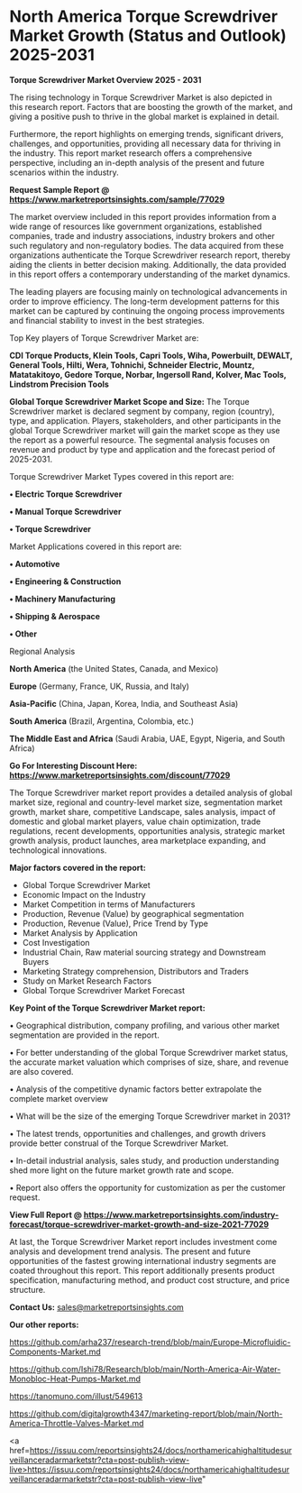 # North America Torque Screwdriver Market Growth (Status and Outlook) 2025-2031

<Strong> Torque Screwdriver Market Overview 2025 - 2031</strong>

The rising technology in Torque Screwdriver Market is also depicted in this research report. Factors that are boosting the growth of the market, and giving a positive push to thrive in the global market is explained in detail.

Furthermore, the report highlights on emerging trends, significant drivers, challenges, and opportunities, providing all necessary data for thriving in the industry. This report market research offers a comprehensive perspective, including an in-depth analysis of the present and future scenarios within the industry.

<strong>Request Sample Report @ <a href=https://www.marketreportsinsights.com/sample/77029>https://www.marketreportsinsights.com/sample/77029</a></strong>

The market overview included in this report provides information from a wide range of resources like government organizations, established companies, trade and industry associations, industry brokers and other such regulatory and non-regulatory bodies. The data acquired from these organizations authenticate the Torque Screwdriver research report, thereby aiding the clients in better decision making. Additionally, the data provided in this report offers a contemporary understanding of the market dynamics.

The leading players are focusing mainly on technological advancements in order to improve efficiency. The long-term development patterns for this market can be captured by continuing the ongoing process improvements and financial stability to invest in the best strategies.

Top Key players of Torque Screwdriver Market are:

<strong>CDI Torque Products, Klein Tools, Capri Tools, Wiha, Powerbuilt, DEWALT, General Tools, Hilti, Wera, Tohnichi, Schneider Electric, Mountz, Matatakitoyo, Gedore Torque, Norbar, Ingersoll Rand, Kolver, Mac Tools, Lindstrom Precision Tools</strong>

<strong><b>Global Torque Screwdriver Market Scope and Size:</b></strong>
The Torque Screwdriver market is declared segment by company, region (country), type, and application. Players, stakeholders, and other participants in the global Torque Screwdriver market will gain the market scope as they use the report as a powerful resource. The segmental analysis focuses on revenue and product by type and application and the forecast period of 2025-2031.

Torque Screwdriver Market Types covered in this report are:

<strong>• Electric Torque Screwdriver

• Manual Torque Screwdriver

• Torque Screwdriver</strong>

Market Applications covered in this report are:

<strong>• Automotive

• Engineering & Construction

• Machinery Manufacturing

• Shipping & Aerospace

• Other</strong> 

Regional Analysis

<strong>North America</strong> (the United States, Canada, and Mexico)

<strong>Europe</strong> (Germany, France, UK, Russia, and Italy)

<strong>Asia-Pacific</strong> (China, Japan, Korea, India, and Southeast Asia)

<strong>South America</strong> (Brazil, Argentina, Colombia, etc.)

<strong>The Middle East and Africa</strong> (Saudi Arabia, UAE, Egypt, Nigeria, and South Africa)

<strong>Go For Interesting Discount Here: <a href=https://www.marketreportsinsights.com/discount/77029>https://www.marketreportsinsights.com/discount/77029</a></strong>

The Torque Screwdriver market report provides a detailed analysis of global market size, regional and country-level market size, segmentation market growth, market share, competitive Landscape, sales analysis, impact of domestic and global market players, value chain optimization, trade regulations, recent developments, opportunities analysis, strategic market growth analysis, product launches, area marketplace expanding, and technological innovations.

<strong><b>Major factors covered in the report:</b></strong>
<ul>
  <li>Global Torque Screwdriver Market </li>
  <li>Economic Impact on the Industry</li>
  <li>Market Competition in terms of Manufacturers</li>
  <li>Production, Revenue (Value) by geographical segmentation</li>
  <li>Production, Revenue (Value), Price Trend by Type</li>
  <li>Market Analysis by Application</li>
  <li>Cost Investigation</li>
  <li>Industrial Chain, Raw material sourcing strategy and Downstream Buyers</li>
  <li>Marketing Strategy comprehension, Distributors and Traders</li>
  <li>Study on Market Research Factors</li>
  <li>Global Torque Screwdriver Market Forecast</li>
</ul>

<strong><b>Key Point of the Torque Screwdriver Market report:</b></strong>

• Geographical distribution, company profiling, and various other market segmentation are provided in the report.

• For better understanding of the global Torque Screwdriver market status, the accurate market valuation which comprises of size, share, and revenue are also covered.

• Analysis of the competitive dynamic factors better extrapolate the complete market overview

• What will be the size of the emerging Torque Screwdriver market in 2031?

• The latest trends, opportunities and challenges, and growth drivers provide better construal of the Torque Screwdriver Market.

• In-detail industrial analysis, sales study, and production understanding shed more light on the future market growth rate and scope.

• Report also offers the opportunity for customization as per the customer request.

<strong><b>View Full Report @ <a href=https://www.marketreportsinsights.com/industry-forecast/torque-screwdriver-market-growth-and-size-2021-77029>https://www.marketreportsinsights.com/industry-forecast/torque-screwdriver-market-growth-and-size-2021-77029</a></b></strong>


At last, the Torque Screwdriver Market report includes investment come analysis and development trend analysis. The present and future opportunities of the fastest growing international industry segments are coated throughout this report. This report additionally presents product specification, manufacturing method, and product cost structure, and price structure.

<strong>Contact Us:</strong>
sales@marketreportsinsights.com

<strong>Our other reports:</strong>

<a href=https://github.com/arha237/research-trend/blob/main/Europe-Microfluidic-Components-Market.md>https://github.com/arha237/research-trend/blob/main/Europe-Microfluidic-Components-Market.md</a>

<a href=https://github.com/Ishi78/Research/blob/main/North-America-Air-Water-Monobloc-Heat-Pumps-Market.md>https://github.com/Ishi78/Research/blob/main/North-America-Air-Water-Monobloc-Heat-Pumps-Market.md</a>

<a href=https://tanomuno.com/illust/549613>https://tanomuno.com/illust/549613</a>

<a href=https://github.com/digitalgrowth4347/marketing-report/blob/main/North-America-Throttle-Valves-Market.md>https://github.com/digitalgrowth4347/marketing-report/blob/main/North-America-Throttle-Valves-Market.md</a>

<a href=https://issuu.com/reportsinsights24/docs/northamericahighaltitudesurveillanceradarmarketstr?cta=post-publish-view-live>https://issuu.com/reportsinsights24/docs/northamericahighaltitudesurveillanceradarmarketstr?cta=post-publish-view-live</a>"
